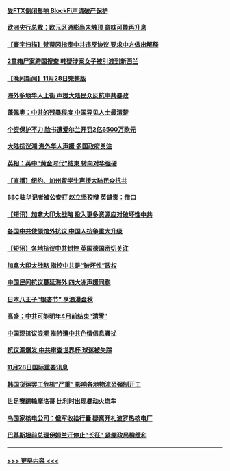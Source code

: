 #### [受FTX倒闭影响 BlockFi声请破产保护](../pages/prog202/a103585997.md?t=11291350) 
#### [欧洲央行总裁：欧元区通膨尚未触顶 意味可能再升息](../pages/prog202/a103585985.md?t=11291350) 
#### [【寰宇扫描】梵蒂冈指责中共违反协议 要求中方做出解释](../pages/prog202/a103585926.md?t=11291350) 
#### [2童箱尸案跨国搜查 韩疑涉案女子被引渡到新西兰](../pages/prog202/a103585953.md?t=11291350) 
#### [【晚间新闻】11月28日完整版](../pages/prog202/a103585880.md?t=11291350) 
#### [海外多地华人上街 声援大陆民众反抗中共暴政](../pages/prog202/a103585908.md?t=11291350) 
#### [蓬佩奥：中共的残暴程度 中国异见人士最清楚](../pages/prog202/a103585890.md?t=11291350) 
#### [个资保护不力 脸书遭爱尔兰开罚2亿6500万欧元](../pages/prog202/a103585840.md?t=11291350) 
#### [大陆抗议潮 海外华人声援 多国政府关注](../pages/prog202/a103585711.md?t=11291350) 
#### [英相：英中“黄金时代”结束 转向对华强硬](../pages/prog202/a103585605.md?t=11291350) 
#### [【直播】纽约、加州留学生声援大陆民众抗共](../pages/prog202/a103585675.md?t=11291350) 
#### [BBC驻华记者被公安打 赵立坚狡辩 英谴责：借口](../pages/prog202/a103585501.md?t=11291350) 
#### [【短讯】加拿大印太战略 投入更多资源应对破坏性中共](../pages/prog202/a103585452.md?t=11291350) 
#### [各国中共使领馆外抗议 中国人抗争重大升级](../pages/prog202/a103585455.md?t=11291350) 
#### [【短讯】各地抗议中共封控 英国德国密切关注](../pages/prog202/a103585450.md?t=11291350) 
#### [加拿大印太战略 指控中共是“破坏性”政权](../pages/prog202/a103585262.md?t=11291350) 
#### [中国民间抗议蔓延海外 四大洲声援同胞](../pages/prog202/a103585268.md?t=11291350) 
#### [日本八王子“银杏节” 享浪漫金秋](../pages/prog202/a103585146.md?t=11291350) 
#### [高盛：中共可能明年4月前结束“清零”](../pages/prog202/a103585121.md?t=11291350) 
#### [中国现抗议浪潮 推特遭中共色情信息骚扰](../pages/prog202/a103585124.md?t=11291350) 
#### [抗议潮爆发 中共审查世界杯 球迷被失踪](../pages/prog202/a103585127.md?t=11291350) 
#### [11月28日国际重要讯息](../pages/prog202/a103585130.md?t=11291350) 
#### [韩国货运罢工危机“严重” 影响各地物流恐强制开工](../pages/prog202/a103585006.md?t=11291350) 
#### [世足赛踢输摩洛哥 比利时出现暴动火烧车](../pages/prog202/a103584982.md?t=11291350) 
#### [乌国家核电公司：俄军收拾行囊 疑离开札波罗热核电厂](../pages/prog202/a103584933.md?t=11291350) 
#### [巴基斯坦前总理伊姆兰汗停止“长征” 紧绷政局稍缓和](../pages/prog202/a103584917.md?t=11291350) 

----
#### [ >>> 更早内容 <<< ](../indexes/prog202-earlier.md)
